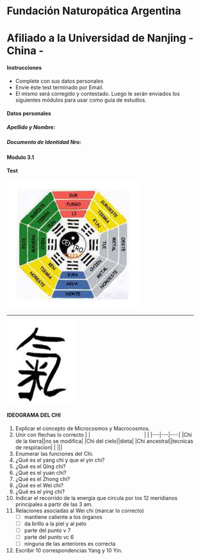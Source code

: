 # Fundación Naturopática Argentina
# Afiliado  a la Universidad de Nanjing  - China -

#### Instrucciones 

- Complete con sus datos personales
- Envíe éste test  terminado por Email.
- El mismo será corregido y contestado. Luego le serán enviados los siguientes módulos para usar como guía de estudios.

#### Datos personales

##### Apellido y Nombre:

##### Documento de Identidad Nro:

#### Modulo 3.1
#### Test

![logo](7/1.png)
***
![chi](7/2.png)
#### IDEOGRAMA DEL CHI

1. Explicar el concepto de Microcosmos y Macrocosmos.
1. Unir con flechas lo correcto
    |&nbsp;|&nbsp;&nbsp;&nbsp;&nbsp;&nbsp;&nbsp;&nbsp;&nbsp;&nbsp;&nbsp;&nbsp;&nbsp;&nbsp;&nbsp;&nbsp;&nbsp;&nbsp;&nbsp;&nbsp;&nbsp;&nbsp;&nbsp;&nbsp;&nbsp;&nbsp;&nbsp;&nbsp;&nbsp;&nbsp;&nbsp;&nbsp;&nbsp;&nbsp;&nbsp;&nbsp;&nbsp;&nbsp;|&nbsp;|
    |---|---|---:|
    |Chi de la tierra||no se modifica|
    |Chi del cielo||dieta|
    |Chi ancestral||tecnicas de respiracion|
    |&nbsp;|||
1. Enumerar las funciones del Chi.
1.  ¿Qué es el yang chi y que el yin chi? 
1. ¿Qué es el Qing chi?
1. ¿Qué es el yuan chi?
1. ¿Qué es el Zhong chi?
1.  ¿Qué es el Wei chi?
1.  ¿Qué es el ying chi?
1. Indicar el  recorrido de la energía que circula por los 12 meridianos principales a partir de las 3 am.
1. Relaciones asociadas al Wei chi  (marcar lo correcto)
    - [ ] mantiene caliente a los órganos
    - [ ] da brillo a la piel y al pelo
    - [ ] parte del punto v 7
    - [ ] parte del punto vc 6
    - [ ] ninguna de las anteriores es correcta
1.  Escribir 10 correspondencias Yang y 10 Yin.


